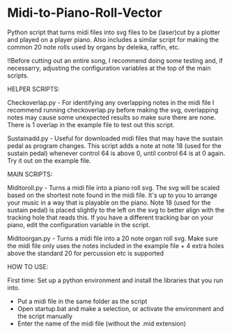 # Midi-to-Piano-Roll-Vector
Python script that turns midi files into svg files to be (laser)cut by a plotter and played on a player piano.
Also includes a similar script for making the common 20 note rolls used by organs by deleika, raffin, etc.

!!Before cutting out an entire song, I recommend doing some testing and, if necessarry, adjusting the configuration variables at the top of the main scripts.


HELPER SCRIPTS:

Checkoverlap.py - For identifying any overlapping notes in the midi file
I recommend running checkoverlap.py before making the svg, overlapping notes may cause some unexpected results so make sure there are none. There is 1 overlap in the example file to test out this script.

Sustainadd.py - Useful for downloaded midi files that may have the sustain pedal as program changes. This script adds a note at note 18 (used for the sustain pedal) whenever control 64 is above 0, until control 64 is at 0 again. Try it out on the example file.


MAIN SCRIPTS:

Miditoroll.py - Turns a midi file into a piano roll svg.
The svg will be scaled based on the shortest note found in the midi file. It's up to you to arrange your music in a way that is playable on the piano.
Note 18 (used for the sustain pedal) is placed slightly to the left on the svg to better align with the tracking hole that reads this. If you have a different tracking bar on your piano, edit the configuration variable in the script.

Miditoorgan.py - Turns a midi file into a 20 note organ roll svg. Make sure the midi file only uses the notes included in the example file + 4 extra holes above the standard 20 for percussion etc is supported


HOW TO USE:

First time: Set up a python environment and install the libraries that you run into.

- Put a midi file in the same folder as the script
- Open startup.bat and make a selection, or activate the environment and the script manually
- Enter the name of the midi file (without the .mid extension)
